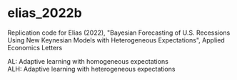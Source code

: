 # elias_2022b
Replication code for Elias (2022), "Bayesian Forecasting of U.S. Recessions Using New Keynesian Models with Heterogeneous Expectations", Applied Economics Letters

AL: Adaptive learning with homogeneous expectations  
ALH: Adaptive learning with heterogeneous expectations
